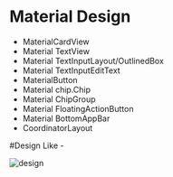 # Material Design 
   * MaterialCardView
   * Material TextView
   * Material TextInputLayout/OutlinedBox
   * Material TextInputEditText
   * MaterialButton
   * Material chip.Chip
   * Material ChipGroup
   * Material FloatingActionButton
   * Material BottomAppBar
   * CoordinatorLayout
   
   #Design Like -

![design](https://user-images.githubusercontent.com/26789516/53011433-8a1f5e00-346a-11e9-9266-b2e65056a71c.png)

 
